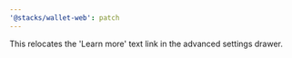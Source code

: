 ```yaml
---
'@stacks/wallet-web': patch
---
```


This relocates the 'Learn more' text link in the advanced settings drawer.
